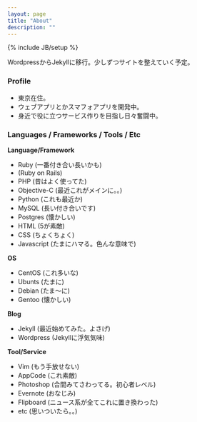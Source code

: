 ```yaml
---
layout: page
title: "About"
description: ""
---
```

{% include JB/setup %}

WordpressからJekyllに移行。少しずつサイトを整えていく予定。

### Profile 

* 東京在住。
* ウェブアプリとかスマフォアプリを開発中。
* 身近で役に立つサービス作りを目指し日々奮闘中。

### Languages / Frameworks / Tools / Etc

**Language/Framework**

* Ruby (一番付き合い長いかも)
* (Ruby on Rails)
* PHP (昔はよく使ってた)
* Objective-C (最近これがメインに。。)
* Python (これも最近か)
* MySQL (長い付き合いです)
* Postgres (懐かしい)
* HTML (5が素敵)
* CSS (ちょくちょく)
* Javascript (たまにハマる。色んな意味で)

**OS**

* CentOS (これ多いな)
* Ubunts (たまに)
* Debian (たま〜に)
* Gentoo (懐かしい)

**Blog**

* Jekyll (最近始めてみた。よさげ)
* Wordpress (Jekyllに浮気気味)

**Tool/Service**

* Vim (もう手放せない)
* AppCode (これ素敵)
* Photoshop (合間みてさわってる。初心者レベル)
* Evernote (おなじみ)
* Flipboard (ニュース系が全てこれに置き換わった)
* etc (思いついたら。。)


